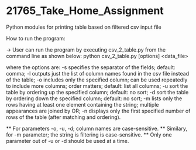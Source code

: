 # 21765_Take_Home_Assignment
Python modules for printing table based on filtered csv input file

How to run the program:

-> User can run the program by executing csv_2_table.py from the command line as shown below:
python csv_2_table.py [options] <data_file>

where the options are:
-s <string> specifies the separator of the fields; default: comma;
-l outputs just the list of column names found in the csv file instead of the table;
-o <string> includes only the specified column; can be used repeatedly to include more columns;
order matters; default: list all columns;
-u <string> sort the table by ordering up the specified column; default: no sort;
-d <string> sort the table by ordering down the specified column; default: no sort;
-m <string> lists only the rows having at least one element containing the string; multiple
appearances are joined by OR;
-n <integer> displays only the first specified number of rows of the table (after matching and
ordering).
  
** For parameters -o, -u, -d; column names are case-sensitive.
** Similary, for -m parameter; the string is filtering is case-sensitive.
** Only one parameter out of -u or -d should be used at a time. 
